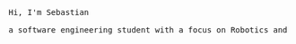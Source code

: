 <pre>
Hi, I'm Sebastian

a software engineering student with a focus on Robotics and evolving web development technologies.
</pre>
